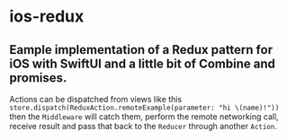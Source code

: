 # ios-redux
## Eample implementation of a Redux pattern for iOS with SwiftUI and a little bit of Combine and promises.

Actions can be dispatched from views like this `store.dispatch(ReduxAction.remoteExample(parameter: "hi \(name)!"))` then the `Middleware` will catch them, perform the remote networking call, receive result and pass that back to the `Reducer` through another `Action`.
